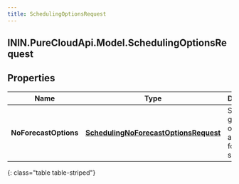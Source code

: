 ```yaml
---
title: SchedulingOptionsRequest
---
```

## ININ.PureCloudApi.Model.SchedulingOptionsRequest

## Properties

|Name | Type | Description | Notes|
|------------ | ------------- | ------------- | -------------|
| **NoForecastOptions** | [**SchedulingNoForecastOptionsRequest**](SchedulingNoForecastOptionsRequest.html) | Schedule generation options to apply if no forecast is supplied | [optional] |
{: class="table table-striped"}


